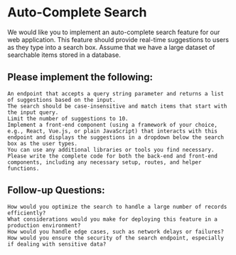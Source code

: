 # Auto-Complete Search
We would like you to implement an auto-complete search feature for our web application. This feature should provide real-time suggestions to users as they type into a search box. Assume that we have a large dataset of searchable items stored in a database.

## Please implement the following:
```
An endpoint that accepts a query string parameter and returns a list of suggestions based on the input.
The search should be case-insensitive and match items that start with the input query.
Limit the number of suggestions to 10.
Implement a front-end component (using a framework of your choice, e.g., React, Vue.js, or plain JavaScript) that interacts with this endpoint and displays the suggestions in a dropdown below the search box as the user types.
You can use any additional libraries or tools you find necessary. Please write the complete code for both the back-end and front-end components, including any necessary setup, routes, and helper functions.
```

## Follow-up Questions:
```
How would you optimize the search to handle a large number of records efficiently?
What considerations would you make for deploying this feature in a production environment?
How would you handle edge cases, such as network delays or failures?
How would you ensure the security of the search endpoint, especially if dealing with sensitive data?
```

